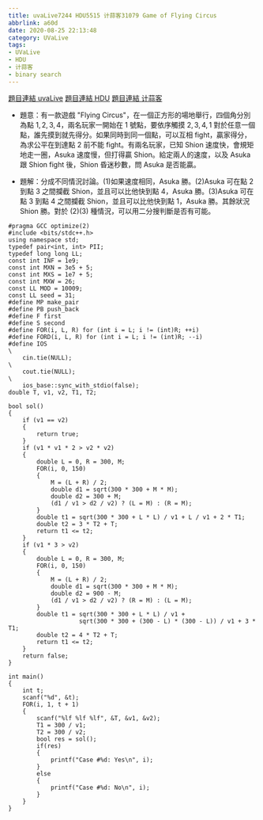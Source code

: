 ```yaml
---
title: uvaLive7244 HDU5515 计蒜客31079 Game of Flying Circus
abbrlink: a60d
date: 2020-08-25 22:13:48
category: UVaLive
tags:
- UVaLive
- HDU
- 计蒜客
- binary search
---
```

[題目連結 uvaLive](https://icpcarchive.ecs.baylor.edu/index.php?option=com_onlinejudge&Itemid=8&page=show_problem&problem=5256)
[題目連結 HDU](http://acm.hdu.edu.cn/showproblem.php?pid=5515)
[題目連結 计蒜客](https://nanti.jisuanke.com/t/A1973)
* 題意：有一款遊戲 "Flying Circus"，在一個正方形的場地舉行，四個角分別為點 $1,2,3,4$，兩名玩家一開始在 $1$ 號點，要依序觸摸 $2,3,4,1$ 對於任意一個點，誰先摸到就先得分。如果同時到同一個點，可以互相 fight，贏家得分，為求公平在到達點 $2$ 前不能 fight。有兩名玩家，已知 Shion 速度快，會規矩地走一圈，Asuka 速度慢，但打得贏 Shion。給定兩人的速度，以及 Asuka 跟 Shion fight 後，Shion 昏迷秒數，問 Asuka 是否能贏。
<!-- more -->
* 題解：分成不同情況討論。(1)如果速度相同，Asuka 勝。(2)Asuka 可在點 $2$ 到點 $3$ 之間攔截 Shion，並且可以比他快到點 $4$，Asuka 勝。(3)Asuka 可在點 $3$ 到點 $4$ 之間攔截 Shion，並且可以比他快到點 $1$，Asuka 勝。其餘狀況 Shion 勝。對於 (2)(3) 種情況，可以用二分搜判斷是否有可能。
```cpp=
#pragma GCC optimize(2)
#include <bits/stdc++.h>
using namespace std;
typedef pair<int, int> PII;
typedef long long LL;
const int INF = 1e9;
const int MXN = 3e5 + 5;
const int MXS = 1e7 + 5;
const int MXW = 26;
const LL MOD = 10009;
const LL seed = 31;
#define MP make_pair
#define PB push_back
#define F first
#define S second
#define FOR(i, L, R) for (int i = L; i != (int)R; ++i)
#define FORD(i, L, R) for (int i = L; i != (int)R; --i)
#define IOS                                                                    \
    cin.tie(NULL);                                                             \
    cout.tie(NULL);                                                            \
    ios_base::sync_with_stdio(false);
double T, v1, v2, T1, T2;

bool sol()
{
    if (v1 == v2)
    {
        return true;
    }
    if (v1 * v1 * 2 > v2 * v2)
    {
        double L = 0, R = 300, M;
        FOR(i, 0, 150)
        {
            M = (L + R) / 2;
            double d1 = sqrt(300 * 300 + M * M);
            double d2 = 300 + M;
            (d1 / v1 > d2 / v2) ? (L = M) : (R = M);
        }
        double t1 = sqrt(300 * 300 + L * L) / v1 + L / v1 + 2 * T1;
        double t2 = 3 * T2 + T;
        return t1 <= t2;
    }
    if (v1 * 3 > v2)
    {
        double L = 0, R = 300, M;
        FOR(i, 0, 150)
        {
            M = (L + R) / 2;
            double d1 = sqrt(300 * 300 + M * M);
            double d2 = 900 - M;
            (d1 / v1 > d2 / v2) ? (R = M) : (L = M);
        }
        double t1 = sqrt(300 * 300 + L * L) / v1 +
                    sqrt(300 * 300 + (300 - L) * (300 - L)) / v1 + 3 * T1;
        double t2 = 4 * T2 + T;
        return t1 <= t2;
    }
    return false;
}

int main()
{
    int t;
    scanf("%d", &t);
    FOR(i, 1, t + 1)
    {
        scanf("%lf %lf %lf", &T, &v1, &v2);
        T1 = 300 / v1;
        T2 = 300 / v2;
        bool res = sol();
        if(res)
        {
            printf("Case #%d: Yes\n", i);
        }
        else
        {
            printf("Case #%d: No\n", i);
        }
    }
}
```